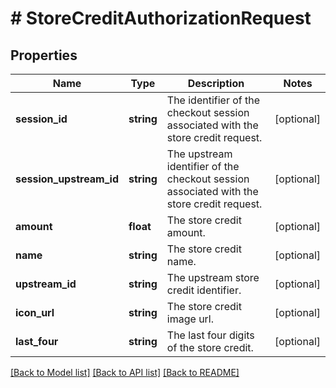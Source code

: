 # # StoreCreditAuthorizationRequest

## Properties

Name | Type | Description | Notes
------------ | ------------- | ------------- | -------------
**session_id** | **string** | The identifier of the checkout session associated with the store credit request. | [optional]
**session_upstream_id** | **string** | The upstream identifier of the checkout session associated with the store credit request. | [optional]
**amount** | **float** | The store credit amount. | [optional]
**name** | **string** | The store credit name. | [optional]
**upstream_id** | **string** | The upstream store credit identifier. | [optional]
**icon_url** | **string** | The store credit image url. | [optional]
**last_four** | **string** | The last four digits of the store credit. | [optional]

[[Back to Model list]](../../README.md#models) [[Back to API list]](../../README.md#endpoints) [[Back to README]](../../README.md)
